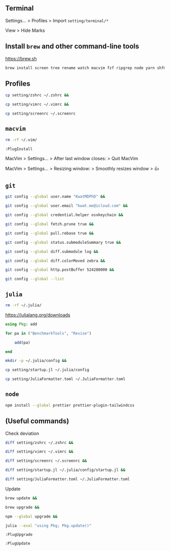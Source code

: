 ## Terminal

Settings... > Profiles > Import `setting/terminal/*`

View > Hide Marks

## Install `brew` and other command-line tools

https://brew.sh

```bash
brew install screen tree rename watch macvim fzf ripgrep node yarn shfmt xclip xsel exiftool imagemagick
```

## Profiles

```bash
cp setting/zshrc ~/.zshrc &&

cp setting/vimrc ~/.vimrc &&

cp setting/screenrc ~/.screenrc
```

## `macvim`

```bash
rm -rf ~/.vim/
```

```vim
:PlugInstall
```

MacVim > Settings... > After last window closes: > Quit MacVim

MacVim > Settings... > Resizing window: > Smoothly resizes window > 👍

## `git`

```bash
git config --global user.name "KwatMDPhD" &&

git config --global user.email "kwat.me@icloud.com" &&

git config --global credential.helper osxkeychain &&

git config --global fetch.prune true &&

git config --global pull.rebase true &&

git config --global status.submoduleSummary true &&

git config --global diff.submodule log &&

git config --global diff.colorMoved zebra &&

git config --global http.postBuffer 524288000 &&

git config --global --list
```

## `julia`

```bash
rm -rf ~/.julia/
```

https://julialang.org/downloads

```julia
using Pkg: add

for pa in ("BenchmarkTools", "Revise")

    add(pa)

end
```

```bash
mkdir -p ~/.julia/config &&

cp setting/startup.jl ~/.julia/config
```

```bash
cp setting/JuliaFormatter.toml ~/.JuliaFormatter.toml
```

## `node`

```bash
npm install --global prettier prettier-plugin-tailwindcss
```

## (Useful commands)

Check deviation

```bash
diff setting/zshrc ~/.zshrc &&

diff setting/vimrc ~/.vimrc &&

diff setting/screenrc ~/.screenrc &&

diff setting/startup.jl ~/.julia/config/startup.jl &&

diff setting/JuliaFormatter.toml ~/.JuliaFormatter.toml
```

Update

```bash
brew update &&

brew upgrade &&

npm --global upgrade &&

julia --eval "using Pkg; Pkg.update()"
```

```vim
:PlugUpgrade

:PlugUpdate
```
